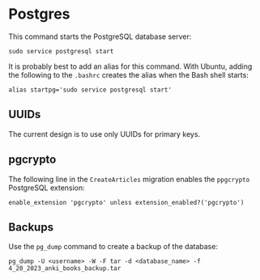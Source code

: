 # Postgres

This command starts the PostgreSQL database server:

```
sudo service postgresql start
```

It is probably best to add an alias for this command. With Ubuntu, adding the following to the `.bashrc` creates the alias when the Bash shell starts:

`alias startpg='sudo service postgresql start'`

## UUIDs

The current design is to use only UUIDs for primary keys.

## pgcrypto

The following line in the `CreateArticles` migration enables the `ppgcrypto` PostgreSQL extension:

```
enable_extension 'pgcrypto' unless extension_enabled?('pgcrypto')
```

## Backups

Use the `pg_dump` command to create a backup of the database:

```
pg_dump -U <username> -W -F tar -d <database_name> -f 4_20_2023_anki_books_backup.tar
```
